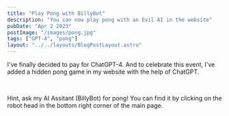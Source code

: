 ```yaml
---
title: "Play Pong with BillyBot"
description: "You can now play pong with an Evil AI in the website"
pubDate: "Apr 2 2023"
postImage: "/images/pong.jpg"
tags: ["GPT-4", "pong"]
layout: "../../layouts/BlogPostLayout.astro"
---
```


I've finally decided to pay for ChatGPT-4. And to celebrate this event, I've added a hidden pong game in my website with the help of ChatGPT.

&nbsp;

Hint, ask my AI Assitant (BillyBot) for pong! You can find it by clicking on the robot head in the bottom right corner of the main page.

